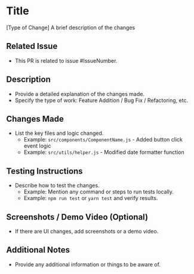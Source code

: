# Title
[Type of Change] A brief description of the changes

## Related Issue
- This PR is related to issue #IssueNumber.

## Description
- Provide a detailed explanation of the changes made.
- Specify the type of work: Feature Addition / Bug Fix / Refactoring, etc.

## Changes Made
- List the key files and logic changed.
  - Example: `src/components/ComponentName.js` - Added button click event logic
  - Example: `src/utils/helper.js` - Modified date formatter function

## Testing Instructions
- Describe how to test the changes.
  - Example: Mention any command or steps to run tests locally.
  - Example: `npm run test` or `yarn test` and verify results.

## Screenshots / Demo Video (Optional)
- If there are UI changes, add screenshots or a demo video.

## Additional Notes
- Provide any additional information or things to be aware of.
